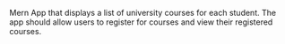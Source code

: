 Mern App that displays a list of university courses for each student. The app should allow users to register for courses and view their registered courses.
